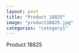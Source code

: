 ```yaml
---
layout: post
title: "Product 18825"
image: "product18825.jpg"
categories: "category1"
---
```

Product 18825
